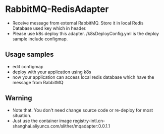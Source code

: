 # RabbitMQ-RedisAdapter

 * Receive message from external RabbitMQ. Store it in local Redis Database used key which in header.  
 * Please use k8s deploy this adapter. /k8sDeployConfig.yml is the deploy sample include configmap. 
 
## Usage samples
 * edit configmap
 * deploy with your application using k8s
 * now your application can access local redis database which have the message from RabbitMQ

## Warning
 * Note that. You don't need change source code or re-deploy for most situation.
 * Just use the container image registry-intl.cn-shanghai.aliyuncs.com/slither/mqadapter:0.0.1.1
 
 
 

